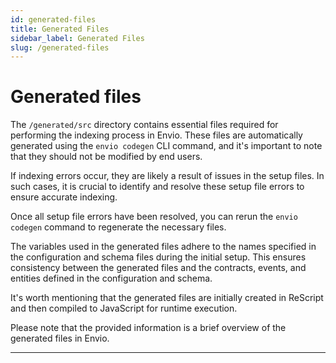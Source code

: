 ```yaml
---
id: generated-files
title: Generated Files
sidebar_label: Generated Files
slug: /generated-files
---
```


# Generated files

The `/generated/src` directory contains essential files required for performing the indexing process in Envio. These files are automatically generated using the `envio codegen` CLI command, and it's important to note that they should not be modified by end users.

If indexing errors occur, they are likely a result of issues in the setup files. In such cases, it is crucial to identify and resolve these setup file errors to ensure accurate indexing.

Once all setup file errors have been resolved, you can rerun the `envio codegen` command to regenerate the necessary files.

The variables used in the generated files adhere to the names specified in the configuration and schema files during the initial setup. This ensures consistency between the generated files and the contracts, events, and entities defined in the configuration and schema.

It's worth mentioning that the generated files are initially created in ReScript and then compiled to JavaScript for runtime execution.

Please note that the provided information is a brief overview of the generated files in Envio.

---